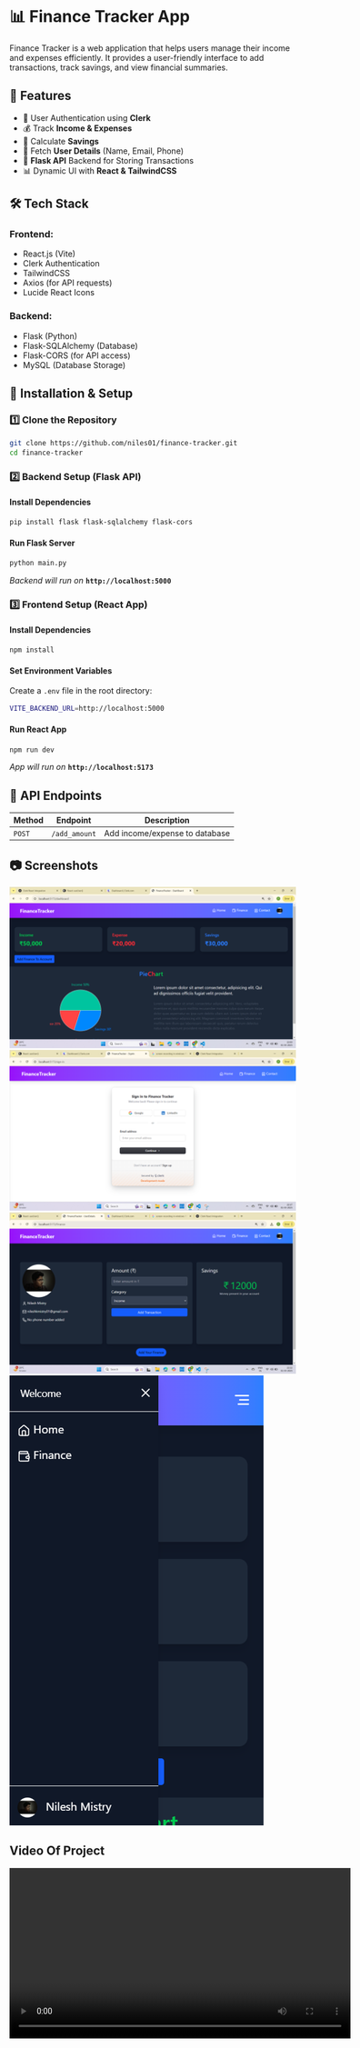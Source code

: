# 📊 Finance Tracker App

Finance Tracker is a web application that helps users manage their income and expenses efficiently. It provides a user-friendly interface to add transactions, track savings, and view financial summaries.

## 🚀 Features
- 📌 User Authentication using **Clerk**
- 💰 Track **Income & Expenses**
- 🏦 Calculate **Savings**
- 📩 Fetch **User Details** (Name, Email, Phone)
- 🔄 **Flask API** Backend for Storing Transactions
- 📊 Dynamic UI with **React & TailwindCSS**

## 🛠 Tech Stack
### **Frontend**:
- React.js (Vite)
- Clerk Authentication
- TailwindCSS
- Axios (for API requests)
- Lucide React Icons

### **Backend**:
- Flask (Python)
- Flask-SQLAlchemy (Database)
- Flask-CORS (for API access)
- MySQL (Database Storage)

## 🔧 Installation & Setup

### **1️⃣ Clone the Repository**
```sh
git clone https://github.com/niles01/finance-tracker.git
cd finance-tracker
```

### **2️⃣ Backend Setup (Flask API)**
#### **Install Dependencies**
```sh
pip install flask flask-sqlalchemy flask-cors
```

#### **Run Flask Server**
```sh
python main.py
```
_Backend will run on_ **`http://localhost:5000`**

### **3️⃣ Frontend Setup (React App)**
#### **Install Dependencies**
```sh
npm install
```

#### **Set Environment Variables**
Create a `.env` file in the root directory:
```sh
VITE_BACKEND_URL=http://localhost:5000
```

#### **Run React App**
```sh
npm run dev
```
_App will run on_ **`http://localhost:5173`**

## 🔗 API Endpoints
| Method | Endpoint | Description |
|--------|------------|----------------|
| `POST` | `/add_amount` | Add income/expense to database |

## 📷 Screenshots
![Dashboard UI](/client/src/assets/Screenshot%20(42).png)
![Authentication UI](/client/src/assets/Screenshot%20(43).png)
![FinanceDetails UI](/client/src/assets/Screenshot%20(45).png)
![Responsive UI](/client/src/assets/responsive.png)

## Video Of Project

<video width="600" controls>
  <source src=".//client//src/assets//financetracker.mp4" type="video/mp4">
  Your browser does not support the video tag.
</video>


